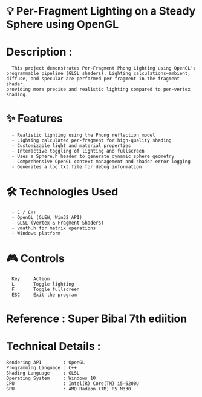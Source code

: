 # 💡 Per-Fragment Lighting on a Steady Sphere using OpenGL

# Description : 
      This project demonstrates Per-Fragment Phong Lighting using OpenGL's
    programmable pipeline (GLSL shaders). Lighting calculations—ambient, 
    diffuse, and specular—are performed per-fragment in the fragment shader, 
    providing more precise and realistic lighting compared to per-vertex shading.

# ✨ Features
      - Realistic lighting using the Phong reflection model
      - Lighting calculated per-fragment for high-quality shading
      - Customizable light and material properties
      - Interactive toggling of lighting and fullscreen
      - Uses a Sphere.h header to generate dynamic sphere geometry
      - Comprehensive OpenGL context management and shader error logging
      - Generates a log.txt file for debug information

# 🛠️ Technologies Used
      - C / C++
      - OpenGL (GLEW, Win32 API)
      - GLSL (Vertex & Fragment Shaders)
      - vmath.h for matrix operations
      - Windows platform

# 🎮 Controls
      Key     Action
      L       Toggle lighting
      F       Toggle fullscreen
      ESC     Exit the program 
      
# Reference : Super Bibal 7th ediition 

# Technical Details : 
    Rendering API        : OpenGL
    Programming Language : C++ 
    Shading Language     : GLSL
    Operating System     : Windows 10
    CPU                  : Intel(R) Core(TM) i5-6200U 
    GPU                  : AMD Radeon (TM) R5 M330
